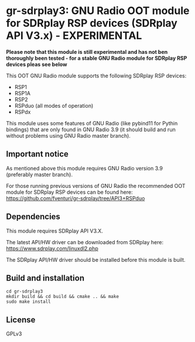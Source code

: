 # gr-sdrplay3: GNU Radio OOT module for SDRplay RSP devices (SDRplay API V3.x) - EXPERIMENTAL

**Please note that this module is still experimental and has not ben thoroughly been tested - for a stable GNU Radio module for SDRplay RSP devices pleas see below**

This OOT GNU Radio module supports the following SDRplay RSP devices:
  - RSP1
  - RSP1A
  - RSP2
  - RSPduo (all modes of operation)
  - RSPdx

This module uses some features of GNU Radio (like pybind11 for Pythin bindings) that are only found in GNU Radio 3.9 (it should build and run without problems using GNU Radio master branch).

## Important notice

As mentioned above this module requires GNU Radio version 3.9 (preferably master branch).

For those running previous versions of GNU Radio the recommended OOT module for SDRplay RSP devices can be found here: https://github.com/fventuri/gr-sdrplay/tree/API3+RSPduo

## Dependencies

This module requires SDRplay API V3.X.

The latest API/HW driver can be downloaded from SDRplay here: https://www.sdrplay.com/linuxdl2.php

The SDRplay API/HW driver should be installed before this module is built.

## Build and installation

```
cd gr-sdrplay3
mkdir build && cd build && cmake .. && make
sudo make install
```

## License

GPLv3
